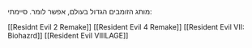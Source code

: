 מותג הזומבים הגדול בעולם, אפשר לומר. 
סיימתי: 

[[Residnt Evil 2 Remake]]
[[Resident Evil 4 Remake]]
[[Resident Evil VII: Biohazrd]]
[[Resident Evil VIIILAGE]]
